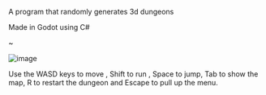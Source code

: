 A program that randomly generates 3d dungeons

Made in Godot using C#

~


![image](https://github.com/user-attachments/assets/ef4c0cab-494d-4195-bbea-ce7d0f77de04)


Use the WASD keys to move , Shift to run , Space to jump, Tab to show the map, R to restart the dungeon and Escape to pull up the menu.
